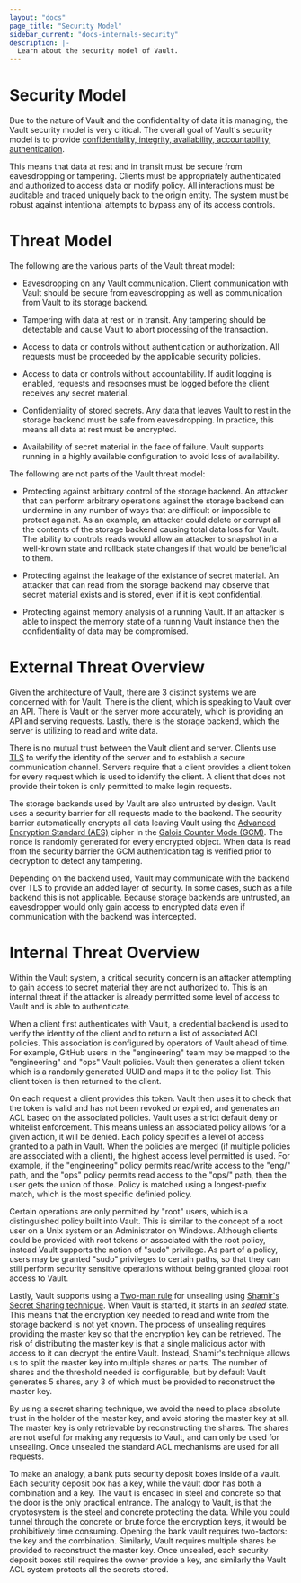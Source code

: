 ```yaml
---
layout: "docs"
page_title: "Security Model"
sidebar_current: "docs-internals-security"
description: |-
  Learn about the security model of Vault.
---
```


# Security Model

Due to the nature of Vault and the confidentiality of data it is managing,
the Vault security model is very critical. The overall goal of Vault's security
model is to provide [confidentiality, integrity, availability, accountability,
authentication](http://en.wikipedia.org/wiki/Information_security).

This means that data at rest and in transit must be secure from eavesdropping
or tampering. Clients must be appropriately authenticated and authorized
to access data or modify policy. All interactions must be auditable and traced
uniquely back to the origin entity. The system must be robust against intentional
attempts to bypass any of its access controls.

# Threat Model

The following are the various parts of the Vault threat model:

* Eavesdropping on any Vault communication. Client communication with Vault
  should be secure from eavesdropping as well as communication from Vault to
  its storage backend.

* Tampering with data at rest or in transit. Any tampering should be detectable
  and cause Vault to abort processing of the transaction.

* Access to data or controls without authentication or authorization. All requests
  must be proceeded by the applicable security policies.

* Access to data or controls without accountability. If audit logging
  is enabled, requests and responses must be logged before the client receives
  any secret material.

* Confidentiality of stored secrets. Any data that leaves Vault to rest in the
  storage backend must be safe from eavesdropping. In practice, this means all
  data at rest must be encrypted.

* Availability of secret material in the face of failure. Vault supports
  running in a highly available configuration to avoid loss of availability.

The following are not parts of the Vault threat model:

* Protecting against arbitrary control of the storage backend. An attacker
  that can perform arbitrary operations against the storage backend can
  undermine in any number of ways that are difficult or impossible to protect
  against. As an example, an attacker could delete or corrupt all the contents
  of the storage backend causing total data loss for Vault. The ability to controls
  reads would allow an attacker to snapshot in a well-known state and rollback state
  changes if that would be beneficial to them.

* Protecting against the leakage of the existance of secret material. An attacker
  that can read from the storage backend may observe that secret material exists
  and is stored, even if it is kept confidential.

* Protecting against memory analysis of a running Vault. If an attacker is able
  to inspect the memory state of a running Vault instance then the confidentiality
  of data may be compromised.

# External Threat Overview

Given the architecture of Vault, there are 3 distinct systems we are concerned with
for Vault. There is the client, which is speaking to Vault over an API. There is Vault
or the server more accurately, which is providing an API and serving requests. Lastly,
there is the storage backend, which the server is utilizing to read and write data.

There is no mutual trust between the Vault client and server. Clients use
[TLS](http://en.wikipedia.org/wiki/Transport_Layer_Security) to verify the identity
of the server and to establish a secure communication channel. Servers require that
a client provides a client token for every request which is used to identify the client.
A client that does not provide their token is only permitted to make login requests.

The storage backends used by Vault are also untrusted by design. Vault uses a security
barrier for all requests made to the backend. The security barrier automatically encrypts
all data leaving Vault using the [Advanced Encryption Standard (AES)](http://en.wikipedia.org/wiki/Advanced_Encryption_Standard)
cipher in the [Galois Counter Mode (GCM)](http://en.wikipedia.org/wiki/Galois/Counter_Mode).
The nonce is randomly generated for every encrypted object. When data is read from the
security barrier the GCM authentication tag is verified prior to decryption to detect
any tampering.

Depending on the backend used, Vault may communicate with the backend over TLS
to provide an added layer of security. In some cases, such as a file backend this
is not applicable. Because storage backends are untrusted, an eavesdropper would
only gain access to encrypted data even if communication with the backend was intercepted.

# Internal Threat Overview

Within the Vault system, a critical security concern is an attacker attempting
to gain access to secret material they are not authorized to. This is an internal
threat if the attacker is already permitted some level of access to Vault and is
able to authenticate.

When a client first authenticates with Vault, a credential backend is used to
verify the identity of the client and to return a list of associated ACL policies.
This association is configured by operators of Vault ahead of time. For example,
GitHub users in the "engineering" team may be mapped to the "engineering" and "ops"
Vault policies. Vault then generates a client token which is a randomly generated
UUID and maps it to the policy list. This client token is then returned to the client.

On each request a client provides this token. Vault then uses it to check that the token
is valid and has not been revoked or expired, and generates an ACL based on the associated
policies. Vault uses a strict default deny or whitelist enforcement. This means unless
an associated policy allows for a given action, it will be denied. Each policy specifies
a level of access granted to a path in Vault. When the policies are merged (if multiple
policies are associated with a client), the highest access level permitted is used.
For example, if the "engineering" policy permits read/write access to the "eng/" path,
and the "ops" policy permits read access to the "ops/" path, then the user gets the
union of those. Policy is matched using a longest-prefix match, which is the most
specific definied policy.

Certain operations are only permitted by "root" users, which is a distinguished
policy built into Vault. This is similar to the concept of a root user on a Unix system
or an Administrator on Windows. Although clients could be provided with root tokens
or associated with the root policy, instead Vault supports the notion of "sudo" privilege.
As part of a policy, users may be granted "sudo" privileges to certain paths, so that
they can still perform security sensitive operations without being granted global
root access to Vault.

Lastly, Vault supports using a [Two-man rule](http://en.wikipedia.org/wiki/Two-man_rule) for
unsealing using [Shamir's Secret Sharing technique](http://en.wikipedia.org/wiki/Shamir's_Secret_Sharing).
When Vault is started, it starts in an _sealed_ state. This means that the encryption key
needed to read and write from the storage backend is not yet known. The process of unsealing
requires providing the master key so that the encryption key can be retrieved. The risk of distributing
the master key is that a single malicious actor with access to it can decrypt the entire
Vault. Instead, Shamir's technique allows us to split the master key into multiple shares or parts.
The number of shares and the threshold needed is configurable, but by default Vault generates
5 shares, any 3 of which must be provided to reconstruct the master key.

By using a secret sharing technique, we avoid the need to place absolute trust in the holder
of the master key, and avoid storing the master key at all. The master key is only
retrievable by reconstructing the shares. The shares are not useful for making any requests
to Vault, and can only be used for unsealing. Once unsealed the standard ACL mechanisms
are used for all requests.

To make an analogy, a bank puts security deposit boxes inside of a vault.
Each security deposit box has a key, while the vault door has both a combination and a key.
The vault is encased in steel and concrete so that the door is the only practical entrance.
The analogy to Vault, is that the cryptosystem is the steel and concrete protecting the data.
While you could tunnel through the concrete or brute force the encryption keys, it would be
prohibitively time consuming. Opening the bank vault requires two-factors: the key and the combination.
Similarly, Vault requires multiple shares be provided to reconstruct the master key.
Once unsealed, each security deposit boxes still requires the owner provide a key, and similarly
the Vault ACL system protects all the secrets stored.
